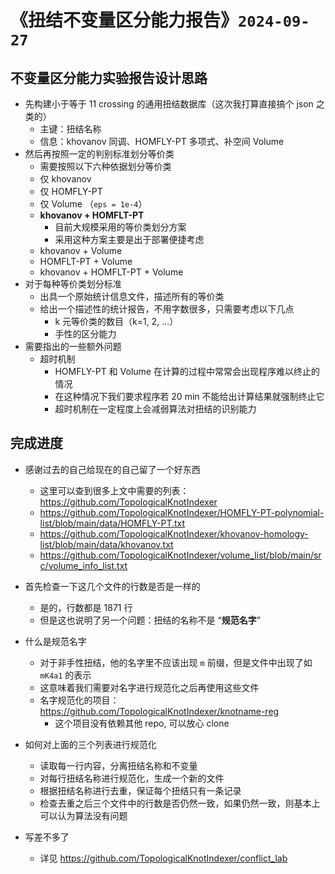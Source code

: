  # 《扭结不变量区分能力报告》`2024-09-27`



## 不变量区分能力实验报告设计思路

- 先构建小于等于 11 crossing 的通用扭结数据库（这次我打算直接搞个 json 之类的）
  - 主键：扭结名称
  - 信息：khovanov 同调、HOMFLY-PT 多项式、补空间 Volume
- 然后再按照一定的判别标准划分等价类
  - 需要按照以下六种依据划分等价类
  - 仅 khovanov
  - 仅 HOMFLY-PT
  - 仅 Volume （`eps = 1e-4`）
  - **khovanov + HOMFLT-PT**
    - 目前大规模采用的等价类划分方案
    - 采用这种方案主要是出于部署便捷考虑
  - khovanov + Volume
  - HOMFLT-PT + Volume
  - khovanov + HOMFLT-PT + Volume
- 对于每种等价类划分标准
  - 出具一个原始统计信息文件，描述所有的等价类
  - 给出一个描述性的统计报告，不用字数很多，只需要考虑以下几点
    - k 元等价类的数目（k=1, 2, ...）
    - 手性的区分能力
- 需要指出的一些额外问题
  - 超时机制
    - HOMFLY-PT 和 Volume 在计算的过程中常常会出现程序难以终止的情况
    - 在这种情况下我们要求程序若 20 min 不能给出计算结果就强制终止它
    - 超时机制在一定程度上会减弱算法对扭结的识别能力

## 完成进度

- 感谢过去的自己给现在的自己留了一个好东西
  - 这里可以查到很多上文中需要的列表：https://github.com/TopologicalKnotIndexer
  - https://github.com/TopologicalKnotIndexer/HOMFLY-PT-polynomial-list/blob/main/data/HOMFLY-PT.txt
  - https://github.com/TopologicalKnotIndexer/khovanov-homology-list/blob/main/data/khovanov.txt
  - https://github.com/TopologicalKnotIndexer/volume_list/blob/main/src/volume_info_list.txt

- 首先检查一下这几个文件的行数是否是一样的
  - 是的，行数都是 1871 行
  - 但是这也说明了另一个问题：扭结的名称不是 “**规范名字**”
- 什么是规范名字
  - 对于非手性扭结，他的名字里不应该出现 `m` 前缀，但是文件中出现了如 `mK4a1` 的表示
  - 这意味着我们需要对名字进行规范化之后再使用这些文件
  - 名字规范化的项目：https://github.com/TopologicalKnotIndexer/knotname-reg
    - 这个项目没有依赖其他 repo, 可以放心 clone
- 如何对上面的三个列表进行规范化
  - 读取每一行内容，分离扭结名称和不变量
  - 对每行扭结名称进行规范化，生成一个新的文件
  - 根据扭结名称进行去重，保证每个扭结只有一条记录
  - 检查去重之后三个文件中的行数是否仍然一致，如果仍然一致，则基本上可以认为算法没有问题

- 写差不多了
  - 详见 https://github.com/TopologicalKnotIndexer/conflict_lab


